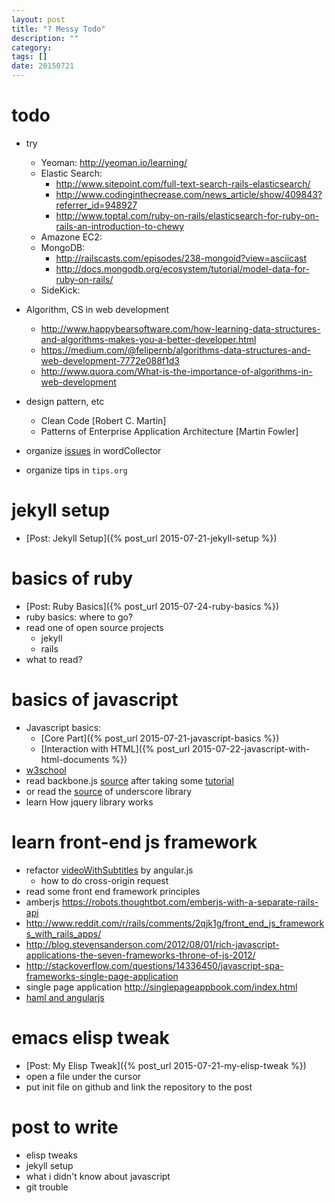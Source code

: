 ```yaml
---
layout: post
title: "? Messy Todo"
description: ""
category: 
tags: []
date: 20150721
---
```


# todo

- try
  - Yeoman: <http://yeoman.io/learning/>
  - Elastic Search:
	- <http://www.sitepoint.com/full-text-search-rails-elasticsearch/>
	- <http://www.codinginthecrease.com/news_article/show/409843?referrer_id=948927>
	- <http://www.toptal.com/ruby-on-rails/elasticsearch-for-ruby-on-rails-an-introduction-to-chewy>
  - Amazone EC2:
  - MongoDB:
	- <http://railscasts.com/episodes/238-mongoid?view=asciicast>
	- <http://docs.mongodb.org/ecosystem/tutorial/model-data-for-ruby-on-rails/>
  - SideKick:

- Algorithm, CS in web development
  - <http://www.happybearsoftware.com/how-learning-data-structures-and-algorithms-makes-you-a-better-developer.html>
  - <https://medium.com/@felipernb/algorithms-data-structures-and-web-development-7772e088f1d3>
  - <http://www.quora.com/What-is-the-importance-of-algorithms-in-web-development>

- design pattern, etc
  - Clean Code [Robert C. Martin]
  - Patterns of Enterprise Application Architecture [Martin Fowler]

- organize [issues](https://github.com/hi-ogawa/wordCollector/issues) in wordCollector 
- organize tips in `tips.org`

# jekyll setup

- [Post: Jekyll Setup]({% post_url 2015-07-21-jekyll-setup %})

# basics of ruby

- [Post: Ruby Basics]({% post_url 2015-07-24-ruby-basics %})
- ruby basics: where to go?
- read one of open source projects
  - jekyll
  - rails
- what to read?

# basics of javascript

- Javascript basics:
  - [Core Part]({% post_url 2015-07-21-javascript-basics %})
  - [Interaction with HTML]({% post_url 2015-07-22-javascript-with-html-documents %})
- [w3school](http://www.w3schools.com/js/default.asp)
- read backbone.js [source](http://backbonejs.org/docs/backbone.html)
  after taking some [tutorial](https://backbonetutorials.com/)
- or read the [source](http://underscorejs.org/docs/underscore.html) of underscore library
- learn How jquery library works


# learn front-end js framework

- refactor [videoWithSubtitles]() by angular.js
  - how to do cross-origin request
-  read some front end framework principles
  - amberjs https://robots.thoughtbot.com/emberjs-with-a-separate-rails-api
  - http://www.reddit.com/r/rails/comments/2qjk1g/front_end_js_frameworks_with_rails_apps/
  - http://blog.stevensanderson.com/2012/08/01/rich-javascript-applications-the-seven-frameworks-throne-of-js-2012/
  - http://stackoverflow.com/questions/14336450/javascript-spa-frameworks-single-page-application
  - single page application http://singlepageappbook.com/index.html
- [haml and angularjs](http://www.writelessdomore.co.uk/sass/haml-and-angular-js-todo-list/- )


# emacs elisp tweak

- [Post: My Elisp Tweak]({% post_url 2015-07-21-my-elisp-tweak %})
- open a file under the cursor
- put init file on github and link the repository to the post


# post to write

- elisp tweaks
- jekyll setup
- what i didn't know about javascript
- git trouble

